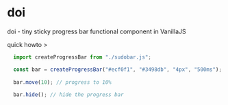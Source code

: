 # doi
doi - tiny sticky progress bar functional component in VanillaJS

quick howto >

```javascript
  import createProgressBar from "./sudobar.js";

  const bar = createProgressBar("#ecf0f1", "#3498db", "4px", "500ms"); // bgColor, fgColor, height of the bar, transition
   
  bar.move(10); // progress to 10%
  
  bar.hide(); // hide the progress bar
```
